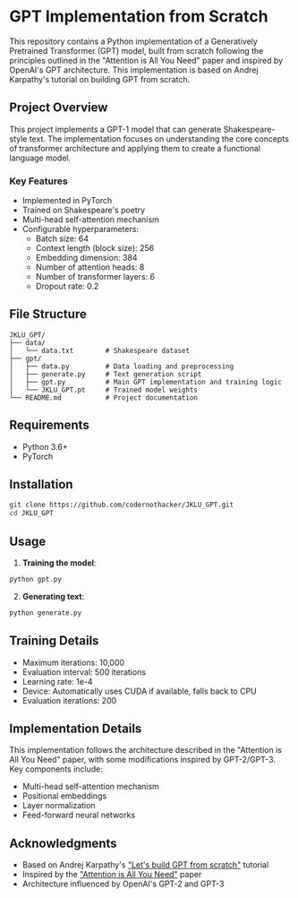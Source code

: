 # GPT Implementation from Scratch

This repository contains a Python implementation of a Generatively Pretrained Transformer (GPT) model, built from scratch following the principles outlined in the "Attention is All You Need" paper and inspired by OpenAI's GPT architecture. This implementation is based on Andrej Karpathy's tutorial on building GPT from scratch.

## Project Overview

This project implements a GPT-1 model that can generate Shakespeare-style text. The implementation focuses on understanding the core concepts of transformer architecture and applying them to create a functional language model.

### Key Features

- Implemented in PyTorch
- Trained on Shakespeare's poetry
- Multi-head self-attention mechanism
- Configurable hyperparameters:
  - Batch size: 64
  - Context length (block size): 256
  - Embedding dimension: 384
  - Number of attention heads: 8
  - Number of transformer layers: 6
  - Dropout rate: 0.2

## File Structure

```
JKLU_GPT/
├── data/
│   └── data.txt        # Shakespeare dataset
├── gpt/
│   ├── data.py         # Data loading and preprocessing
│   ├── generate.py     # Text generation script
│   ├── gpt.py          # Main GPT implementation and training logic
│   └── JKLU_GPT.pt     # Trained model weights
└── README.md           # Project documentation
```

## Requirements

- Python 3.6+
- PyTorch

## Installation

```bash
git clone https://github.com/codernothacker/JKLU_GPT.git
cd JKLU_GPT
```

## Usage

1. **Training the model**:
```bash
python gpt.py
```

2. **Generating text**:
```bash
python generate.py
```

## Training Details

- Maximum iterations: 10,000
- Evaluation interval: 500 iterations
- Learning rate: 1e-4
- Device: Automatically uses CUDA if available, falls back to CPU
- Evaluation iterations: 200

## Implementation Details

This implementation follows the architecture described in the "Attention is All You Need" paper, with some modifications inspired by GPT-2/GPT-3. Key components include:

- Multi-head self-attention mechanism
- Positional embeddings
- Layer normalization
- Feed-forward neural networks

## Acknowledgments

- Based on Andrej Karpathy's ["Let's build GPT from scratch"](https://www.youtube.com/watch?v=kCc8FmEb1nY) tutorial
- Inspired by the ["Attention is All You Need"](https://arxiv.org/abs/1706.03762) paper
- Architecture influenced by OpenAI's GPT-2 and GPT-3
